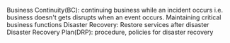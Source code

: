 Business Continuity(BC): continuing business while an incident occurs i.e. business doesn't gets disrupts when an event occurs. Maintaining critical business functions
Disaster Recovery: Restore services after disaster
Disaster Recovery Plan(DRP): procedure, policies for disaster recovery
